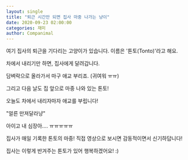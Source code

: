 ```yaml
---
layout: single
title: "퇴근 시간만 되면 집사 마중 나가는 냥이"
date: 2020-09-23 02:00:00
categories: 재미
author: Companimal
---
```


여기 집사의 퇴근을 기다리는 고양이가 있습니다. 이름은 '톤토(Tonto)'라고 해요.

차에서 내리기만 하면, 집사에게 달려갑니다.

담벼락으로 올라가서 마구 애교 부리죠. (귀여워 ㅠㅠ)

그리고 다음 날도 집 앞으로 마중 나와 있는 톤토!

오늘도 차에서 내리자마자 애교를 부립니다!

"얼른 만져달라냥"

아이고 내 심장아.... ㅠㅠㅠㅠㅠ

집사가 매일 기록한 톤토의 마중! 직접 영상으로 보시면 감동적이면서 신기하답니다!

집사는 이렇게 반겨주는 톤토가 있어 행복하겠어요! :)
